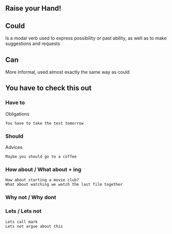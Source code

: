
## Raise your Hand!

## Could
Is a modal verb used to express possibility or past ability, as well as to make suggestions and requests


## Can
More informal, used almost exactly the same way as could


## You have to check this out

### Have to
Obligations

	You have to take the test tomorrow

### Should
Advices

	Maybe you should go to a coffee

### How about / What about + ing

	How about starting a movie club?
	What about watching we watch the last film together

### Why not / Why dont


### Lets / Lets not
	Lets call mark
	Lets not argue about this